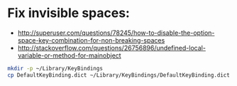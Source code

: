 # Fix invisible spaces:
- http://superuser.com/questions/78245/how-to-disable-the-option-space-key-combination-for-non-breaking-spaces
- http://stackoverflow.com/questions/26756896/undefined-local-variable-or-method-for-mainobject

```sh
mkdir -p ~/Library/KeyBindings
cp DefaultKeyBinding.dict ~/Library/KeyBindings/DefaultKeyBinding.dict
```
